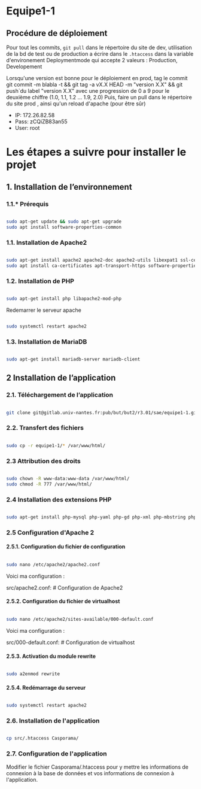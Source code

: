 
# Equipe1-1

## Procédure de déploiement

Pour tout les commits, `git pull` dans le répertoire du site de dev, utilisation de la bd de test ou de production a écrire dans le `.htaccess`
dans la variable d'environement Deploymentmode qui accepte 2 valeurs : Production, Developement

Lorsqu'une version est bonne pour le déploiement en prod, tag le commit
git commit -m blabla -t &&  git tag -a vX.X HEAD -m "version X.X" && git push`du label "version X.X" avec une progression de 0 a 9 pour le deuxième chiffre (1.0, 1.1, 1.2 ... 1.9, 2.0)
Puis, faire un pull dans le répertoire du site prod , ainsi qu'un reload d'apache (pour être sûr)

- IP: 172.26.82.58
- Pass: zCQiZB83an55
- User: root

# Les étapes a suivre pour installer le projet

## 1. Installation de l’environnement

### 1.1.* Prérequis

```bash

sudo apt-get update && sudo apt-get upgrade
sudo apt install software-properties-common

```

### 1.1. Installation de Apache2

```bash

sudo apt-get install apache2 apache2-doc apache2-utils libexpat1 ssl-cert
sudo apt install ca-certificates apt-transport-https software-properties-common

```

### 1.2. Installation de PHP

```bash

sudo apt-get install php libapache2-mod-php

```

Redemarrer le serveur apache

```bash

sudo systemctl restart apache2

```

### 1.3. Installation de MariaDB

```bash

sudo apt-get install mariadb-server mariadb-client

```

## 2 Installation de l’application

### 2.1. Téléchargement de l’application

```bash

git clone git@gitlab.univ-nantes.fr:pub/but/but2/r3.01/sae/equipe1-1.git

```

### 2.2. Transfert des fichiers

```bash

sudo cp -r equipe1-1/* /var/www/html/

```

### 2.3 Attribution des droits

```bash

sudo chown -R www-data:www-data /var/www/html/
sudo chmod -R 777 /var/www/html/

```

### 2.4 Installation des extensions PHP

```bash

sudo apt-get install php-mysql php-yaml php-gd php-xml php-mbstring php-zip php-curl php-cli php-json php-common

```

### 2.5 Configuration d'Apache 2

#### 2.5.1. Configuration du fichier de configuration

```bash

sudo nano /etc/apache2/apache2.conf

```

Voici ma configuration :

src/apache2.conf: # Configuration de Apache2

#### 2.5.2. Configuration du fichier de virtualhost

```bash

sudo nano /etc/apache2/sites-available/000-default.conf

```

Voici ma configuration :

src/000-default.conf: # Configuration de virtualhost

#### 2.5.3. Activation du module rewrite

```bash

sudo a2enmod rewrite

```

#### 2.5.4. Redémarrage du serveur

```bash

sudo systemctl restart apache2

```

### 2.6. Installation de l'application

```bash

cp src/.htaccess Casporama/

```

### 2.7. Configuration de l'application

Modifier le fichier Casporama/.htaccess pour y mettre les informations de connexion à la base de données et vos informations de connexion à l'application.

